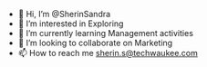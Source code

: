 - 👋 Hi, I’m @SherinSandra
- 👀 I’m interested in Exploring
- 🌱 I’m currently learning Management activities
- 💞️ I’m looking to collaborate on Marketing
- 📫 How to reach me sherin.s@techwaukee.com

<!---
SherinSandra/SherinSandra is a ✨ special ✨ repository because its `README.md` (this file) appears on your GitHub profile.
You can click the Preview link to take a look at your changes.
--->
